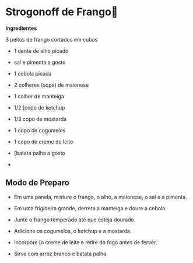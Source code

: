 ﻿
# Strogonoff de Frango🐔

 **Ingredientes** 

   3  peitos de frango  cortados em cubos
    
-   1 dente de alho picado
    
-   sal e pimenta a gosto
    
-   1 cebola picada
    
-   2 colheres (sopa) de maionese
    
-   1 colher de manteiga
    
-   1/2  [copo de ketchup
    
-   1/3 copo de mostarda
    
-   1 copo de cogumelos
    
-   1 copo de creme de leite
    
-   [batata palha a gosto
- 

## Modo de Preparo
- 
    Em uma panela, misture o frango, o alho, a maionese, o sal e a pimenta.
    
-   Em uma frigideira grande, derreta a manteiga e doure a cebola.
    
-   Junte o frango temperado até que esteja dourado.
    
-   Adicione os cogumelos, o ketchup e a mostarda.
    
-   Incorpore  [o creme de leite e retire do fogo antes de ferver.
    
-   Sirva com arroz branco e batata palha.




